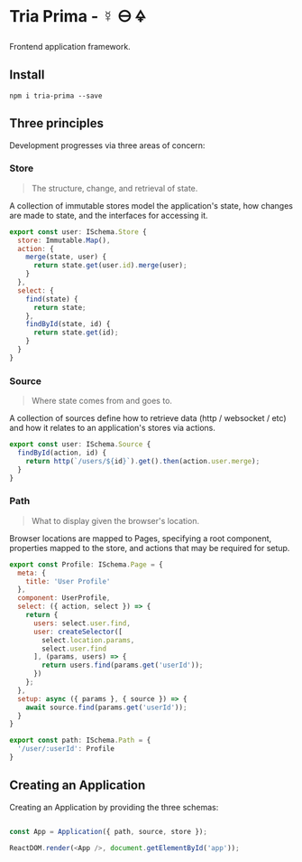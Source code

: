 # Tria Prima - ☿ 🜔 🜍

Frontend application framework.

## Install

    npm i tria-prima --save

## Three principles

Development progresses via three areas of concern:

### Store

> The structure, change, and retrieval of state.

A collection of immutable stores model the application's state, how changes are 
made to state, and the interfaces for accessing it.

```javascript
export const user: ISchema.Store {
  store: Immutable.Map(),
  action: {
    merge(state, user) {
      return state.get(user.id).merge(user);
    }
  },
  select: {
    find(state) {
      return state;
    },
    findById(state, id) {
      return state.get(id);
    }
  }
}
```

### Source

> Where state comes from and goes to.

A collection of sources define how to retrieve data (http / websocket / etc)
and how it relates to an application's stores via actions.

```javascript
export const user: ISchema.Source {
  findById(action, id) {
    return http(`/users/${id}`).get().then(action.user.merge);
  }
}
```

### Path

> What to display given the browser's location.

Browser locations are mapped to Pages, specifying a root component, 
properties mapped to the store, and actions that may be required for setup.

```javascript
export const Profile: ISchema.Page = {
  meta: {
    title: 'User Profile'
  },
  component: UserProfile,
  select: ({ action, select }) => {
    return {
      users: select.user.find,
      user: createSelector([
        select.location.params,
        select.user.find
      ], (params, users) => {
        return users.find(params.get('userId'));
      })
    };
  },
  setup: async ({ params }, { source }) => {
    await source.find(params.get('userId'));
  }
}

export const path: ISchema.Path = {
  '/user/:userId': Profile
}
```

## Creating an Application

Creating an Application by providing the three schemas:

```javascript

const App = Application({ path, source, store });

ReactDOM.render(<App />, document.getElementById('app'));
```
